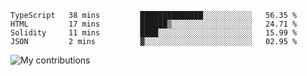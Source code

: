 <!--START_SECTION:waka-->

```text
TypeScript   38 mins         ██████████████░░░░░░░░░░░   56.35 %
HTML         17 mins         ██████▒░░░░░░░░░░░░░░░░░░   24.71 %
Solidity     11 mins         ████░░░░░░░░░░░░░░░░░░░░░   15.99 %
JSON         2 mins          ▓░░░░░░░░░░░░░░░░░░░░░░░░   02.95 %
```

<!--END_SECTION:waka-->
<img src="https://github-readme-streak-stats.herokuapp.com/?user=pahas&theme=white" alt="My contributions" />
